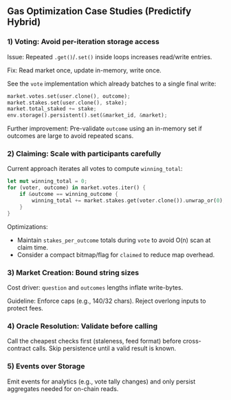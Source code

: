 ## Gas Optimization Case Studies (Predictify Hybrid)

### 1) Voting: Avoid per-iteration storage access

Issue: Repeated `.get()`/`.set()` inside loops increases read/write entries.

Fix: Read market once, update in-memory, write once.

See the `vote` implementation which already batches to a single final write:

```302:308:contracts/predictify-hybrid/src/lib.rs
market.votes.set(user.clone(), outcome);
market.stakes.set(user.clone(), stake);
market.total_staked += stake;
env.storage().persistent().set(&market_id, &market);
```

Further improvement: Pre-validate `outcome` using an in-memory set if outcomes are large to avoid repeated scans.

### 2) Claiming: Scale with participants carefully

Current approach iterates all votes to compute `winning_total`:

```395:404:contracts/predictify-hybrid/src/lib.rs
let mut winning_total = 0;
for (voter, outcome) in market.votes.iter() {
    if &outcome == winning_outcome {
        winning_total += market.stakes.get(voter.clone()).unwrap_or(0);
    }
}
```

Optimizations:

- Maintain `stakes_per_outcome` totals during `vote` to avoid O(n) scan at claim time.
- Consider a compact bitmap/flag for `claimed` to reduce map overhead.

### 3) Market Creation: Bound string sizes

Cost driver: `question` and `outcomes` lengths inflate write-bytes.

Guideline: Enforce caps (e.g., 140/32 chars). Reject overlong inputs to protect fees.

### 4) Oracle Resolution: Validate before calling

Call the cheapest checks first (staleness, feed format) before cross-contract calls. Skip persistence until a valid result is known.

### 5) Events over Storage

Emit events for analytics (e.g., vote tally changes) and only persist aggregates needed for on-chain reads.

